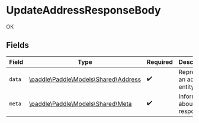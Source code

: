 # UpdateAddressResponseBody

OK


## Fields

| Field                                                                  | Type                                                                   | Required                                                               | Description                                                            |
| ---------------------------------------------------------------------- | ---------------------------------------------------------------------- | ---------------------------------------------------------------------- | ---------------------------------------------------------------------- |
| `data`                                                                 | [\paddle\Paddle\Models\Shared\Address](../../Models/Shared/Address.md) | :heavy_check_mark:                                                     | Represents an address entity.                                          |
| `meta`                                                                 | [\paddle\Paddle\Models\Shared\Meta](../../Models/Shared/Meta.md)       | :heavy_check_mark:                                                     | Information about this response.                                       |